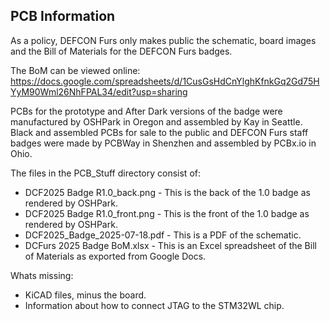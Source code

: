 ## PCB Information

As a policy, DEFCON Furs only makes public the schematic, board images and the Bill of Materials for the DEFCON Furs badges.   

The BoM can be viewed online: https://docs.google.com/spreadsheets/d/1CusGsHdCnYlghKfnkGq2Gd75HYyM90Wml26NhFPAL34/edit?usp=sharing

PCBs for the prototype and After Dark versions of the badge were manufactured by OSHPark in Oregon and assembled by Kay in Seattle.
Black and assembled PCBs for sale to the public and DEFCON Furs staff badges were made by PCBWay in Shenzhen and assembled by PCBx.io in Ohio.

The files in the PCB_Stuff directory consist of:

- DCF2025 Badge R1.0_back.png - This is the back of the 1.0 badge as rendered by OSHPark.
- DCF2025 Badge R1.0_front.png - This is the front of the 1.0 badge as rendered by OSHPark.
- DCF2025_Badge_2025-07-18.pdf - This is a PDF of the schematic.
- DCFurs 2025 Badge BoM.xlsx - This is an Excel spreadsheet of the Bill of Materials as exported from Google Docs.

Whats missing:
- KiCAD files, minus the board.
- Information about how to connect JTAG to the STM32WL chip.
